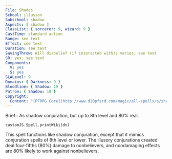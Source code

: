 ```yaml
---
File: Shades
School: illusion
Subschool: shadow
Aspects: [ shadow ]
ClassList: { sorcerer: 9, wizard: 9 }
CastTime: standard action
Range: see text
Effect: see text
Duration: see text
SavingThrow: Will disbelief (if interacted with); varies; see text
SR: yes; see text
Components:
  V: yes
  S: yes
SLALevel: 9
Domains: { Darkness: 9 }
Bloodline: { Shadow: 19 }
Patron: { Shadow: 18 }
Copyright:
  Content: "[PFRPG Core](http://www.d20pfsrd.com/magic/all-spells/s/shades)"
---
```

Brief:: As shadow conjuration, but up to 8th level and 80% real.

```dataviewjs
customJS.Spell.printWiki(dv)
```

This spell functions like shadow conjuration, except that it mimics conjuration spells of 8th level or lower. The illusory conjurations created deal four-fifths (80%) damage to nonbelievers, and nondamaging effects are 80% likely to work against nonbelievers.
